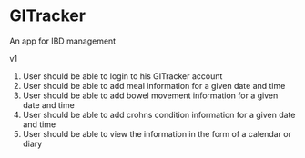 # GITracker
An app for IBD management

v1
1. User should be able to login to his GITracker account
2. User should be able to add meal information for a given date and time
3. User should be able to add bowel movement information for a given date and time
4. User should be able to add crohns condition information for a given date and time
5. User should be able to view the information in the form of a calendar or diary

